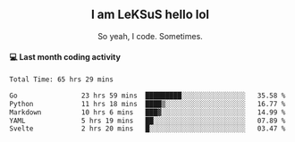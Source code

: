 <h2 align="center">I am LeKSuS hello lol</h2>
<p align="center">So yeah, I code. Sometimes.</p>

#### :computer: Last month coding activity
<!--START_SECTION:waka-->

```txt
Total Time: 65 hrs 29 mins

Go                23 hrs 59 mins  █████████░░░░░░░░░░░░░░░░   35.58 %
Python            11 hrs 18 mins  ████▒░░░░░░░░░░░░░░░░░░░░   16.77 %
Markdown          10 hrs 6 mins   ███▓░░░░░░░░░░░░░░░░░░░░░   14.99 %
YAML              5 hrs 19 mins   ██░░░░░░░░░░░░░░░░░░░░░░░   07.89 %
Svelte            2 hrs 20 mins   █░░░░░░░░░░░░░░░░░░░░░░░░   03.47 %
```

<!--END_SECTION:waka-->
